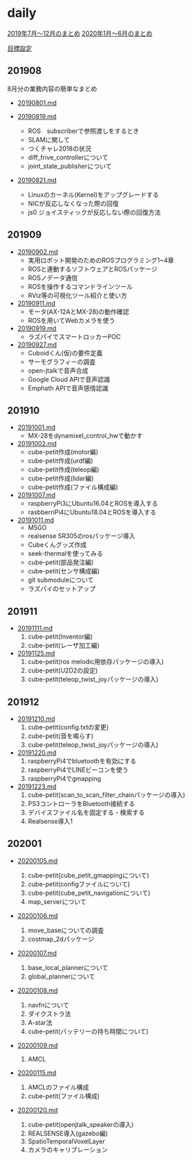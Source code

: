# daily


[2019年7月〜12月のまとめ](./2019/README.md)
[2020年1月〜6月のまとめ](./2020/README.md)

[目標設定](./goal_and_schedule.md)

## 201908
8月分の業務内容の簡単なまとめ

* [20190801.md](2019/201908/20190801.md)

* [20190819.md](2019/201908/20190819.md)
    * ROS　subscriberで参照渡しをするとき
    * SLAMに関して
    * つくチャレ2018の状況
    * diff_frive_controllerについて
    * joint_state_publisherについて

* [20190821.md](2019/201908/20190821.md)
    * Linuxのカーネル(Kernel)をアップグレードする
    * NICが反応しなくなった際の回復
    * js0 ジョイスティックが反応しない際の回復方法

## 201909
* [20190902.md](2019/201909/20190902.md)
    * 実用ロボット開発のためのROSプログラミング1~4章
    * ROSと連動するソフトウェアとROSパッケージ
    * ROSノデータ通信
    * ROSを操作するコマンドラインツール
    * RViz等の可視化ツール紹介と使い方
* [20190911.md](2019/201909/20190911.md)
    * モータ(AX-12AとMX-28)の動作確認
    * ROSを用いてWebカメラを使う
* [20190919.md](2019/201909/20190919.md)
    * ラズパイでスマートロッカーPOC
* [20190927.md](2019/201909/20190927.md)
    * Cuboidくん(仮)の要件定義
    * サーモグラフィーの調査
    * open-jtalkで音声合成
    * Google Cloud APIで音声認識
    * Emphath APIで音声感情認識

## 201910
* [20191001.md](2019/201910/20191001.md)
    * MX-28をdynamixel_control_hwで動かす
* [20191002.md](2019/201910/20191002.md)    
    * cube-petit作成(motor編)
    * cube-petit作成(urdf編)
    * cube-petit作成(teleop編)
    * cube-petit作成(lidar編)
    * cube-petit作成(ファイル構成編)
* [20191007.md](2019/201910/20191007.md)
    * raspberryPi3にUbuntu16.04とROSを導入する
    * rasbberriPi4にUbuntu18.04とROSを導入する
* [20191011.md](2019/201910/20191011.md)
    * M5GO
    * realsense SR305のrosパッケージ導入
    * Cubeくんグッズ作成
    * seek-thermalを使ってみる
    * cube-petit(部品発注編)
    * cube-petit(センサ構成編)
    * git submoduleについて
    * ラズパイのセットアップ
    
## 201911
* [20191111.md](2019/201911/20191111.md)
    1. cube-petit(Inventor編)
    2. cube-petit(レーザ加工編)
* [20191125.md](2019/201911/20191125.md)
    1. cube-petit(ros melodic用依存パッケージの導入)
    2. cube-petit(U2D2の設定)
    3. cube-petit(teleop_twist_joyパッケージの導入)

## 201912
* [20191210.md](2019/201912/20191210.md)
    1. cube-petit(config.txtの変更)
    2. cube-petit(音を鳴らす)
    3. cube-petit(teleop_twist_joyパッケージの導入)
* [20191220.md](2019/201912/20191220.md)
    1. raspberryPi4でbluetoothを有効にする
    2. raspberryPi4でLINEビーコンを使う
    3. raspberryPi4でgmapping
* [20191223.md](2019/201912/20191223.md)
    1. cube-petit(scan_to_scan_filter_chainパッケージの導入)
    2. PS3コントローラをBluetooth接続する
    3. デバイスファイル名を固定する・検索する
    4. Realsense導入1

## 202001

* [20200105.md](2020/202001/20200105.md)
    1. cube-petit(cube_petit_gmappingについて)
    2. cube-petit(configファイルについて)
    3. cube-petit(cube_petit_navigationについて)
    4. map_serverについて

* [20200106.md](2020/202001/20200106.md)
    1. move_baseについての調査
    2. costmap_2dパッケージ

* [20200107.md](2020/202001/20200107.md)
    1. base_local_plannerについて
    2. global_plannerについて

* [20200108.md](2020/202001/20200108.md)
    1. navfnについて
    2. ダイクストラ法
    3. A-star法
    4. cube-petit(バッテリーの持ち時間について)

* [20200109.md](2020/202001/20200109.md)
    1. AMCL

* [20200115.md](2020/202001/20200115.md)
    1. AMCLのファイル構成
    2. cube-petit(ファイル構成)

* [20200120.md](2020/202001/20200120.md)
    1. cube-petit(openjtalk_speakerの導入)
    2. REALSENSE導入(gazebo編)
    3. SpatioTemporalVoxelLayer
    4. カメラのキャリブレーション